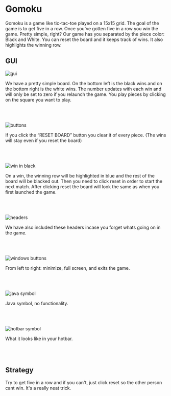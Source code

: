 # Gomoku
Gomoku is a game like tic-tac-toe played on a 15x15 grid. The goal of the game is to get five in a row. Once you've gotten five in a row you win the game. Pretty simple, right? Our game has you separated by the piece color: Black and White. You can reset the board and it keeps track of wins. It also highlights the winning row.

## GUI

![gui](https://lh5.googleusercontent.com/VjN-Ho9_avfR0fA-omY8RG87Gdu3aWC8jjDd04nf5_WkPOw5l_RDKGCSf_u_2-X981vo-Ca2bVKX0YzdM-uK1by8_ZhCNgfAi8wOycq_p0gh7sFTeXCtzeCEapaplbemhubuhOVG)

We have a pretty simple board. On the bottom left is the black wins and on the bottom right is the white wins. The number updates with each win and will only be set to zero if you relaunch the game. You play pieces by clicking on the square you want to play.

<br/><br/>

![buttons](https://lh5.googleusercontent.com/lHLzP0hrltrtV2Ddfc8mBy8RGXLAe7uaxHbj7HiidOEu_-zb69KFmkpg0v_AxsBQuvY8FutZathKz384kesXbOonIT3V_pt-L1ybJDGzjvqt8plz7xeM9nx4eFsvZR7svzH-ReU6)

If you click the “RESET BOARD” button you clear it of every piece. (The wins will stay even if you reset the board)

<br/><br/>

![win in black](https://lh3.googleusercontent.com/RuNXZfSFqTLjaDQaDuW0z21W6qPZIhvoWHKHYjouvZ1g_-Bui32OCbbHJSp4cENRd9iG2VFt9wQlwttEKTfSM-XUFEXZJ6Bw_k7iLU-R_bElpSsPqIwR83t988BH7GQx5SNvD9TK)

On a win, the winning row will be highlighted in blue and the rest of the board will be blacked out. Then you need to click reset in order to start the next match. After clicking reset the board will look the same as when you first launched the game. 

<br/><br/>

![headers](https://lh4.googleusercontent.com/D4VPKuWgw4mR41CIxYkFscjcY9XxqT60NI4ko9AC-RB5SX4XAoV7KAHAlf4C_ActurkM4kSof17be59C0LIrUvJd0HENmUjF9zd_6BrNvn5-zqzE5qMgiwVWDmpedtRSYvXNzO9H)

We have also included these headers incase you forget whats going on in the game.

<br/><br/>

![windows buttons](https://lh6.googleusercontent.com/QqA3zg356aT7TV5d0BYBu6jtVOexEAqUeO9DEHJO-YXuGF_CtfvoMJngwHElFKSK5hPvSRwFkUZOkE-S8aOWIDx5Rm2QuJ02vgq8whc9HLAv9d0wk3xuAyFgB7XXkimnPZslz0nJ)

From left to right: minimize, full screen, and exits the game.

<br/><br/>

![java symbol](https://lh6.googleusercontent.com/z5OYWXcWtGuLpGVmhSmj2QTGUwJkN8yQlvtUm-zIKwOlqrfT9L4if_-zePwLb337Y0pGmiJ7uSO_lAr3ngo1WsSj9LhFL_Cx1xd3B2bqiEAhXOatFQ-x4OkJ9unyIHI8j8Y1kWEL)

Java symbol, no functionality.

<br/><br/>

![hotbar symbol](https://lh5.googleusercontent.com/tQKpFHo2eSWSH6ZxyRSg8o_Kna1rM6tJ3GiQQJX8TcF7FOhkY8dz8YjLBW19m2VALRJ2hCy7pmswEQkx8rl3N-FAtETPT2B-v9JFn4lfHMA7WV2wLeyROH2X2RCuI__uypeHp_dx)

What it looks like in your hotbar.

<br/><br/>

## Strategy
Try to get five in a row and if you can't, just click reset so the other person cant win. It's a really neat trick.


